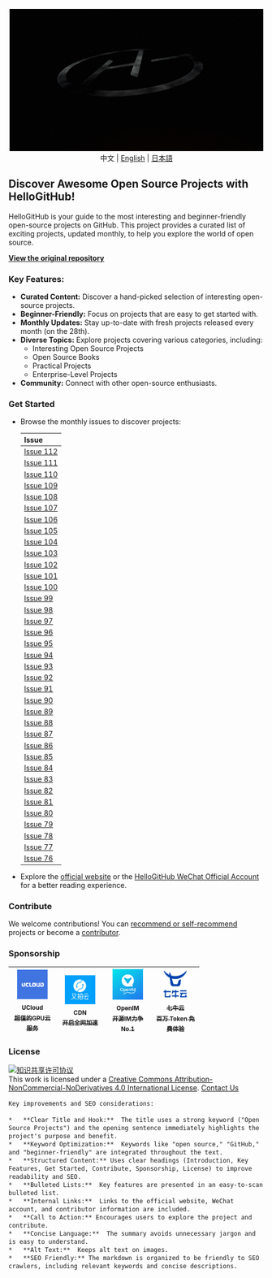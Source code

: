 <p align="center">
  <img src="https://raw.githubusercontent.com/521xueweihan/img_logo/master/logo/readme.gif"/>
  <br>中文 | <a href="README_en.md">English</a> | <a href="README_ja.md">日本語</a>
</p>

## Discover Awesome Open Source Projects with HelloGitHub!

HelloGitHub is your guide to the most interesting and beginner-friendly open-source projects on GitHub. This project provides a curated list of exciting projects, updated monthly, to help you explore the world of open source.

**[View the original repository](https://github.com/521xueweihan/HelloGitHub)**

### Key Features:

*   **Curated Content:** Discover a hand-picked selection of interesting open-source projects.
*   **Beginner-Friendly:** Focus on projects that are easy to get started with.
*   **Monthly Updates:** Stay up-to-date with fresh projects released every month (on the 28th).
*   **Diverse Topics:** Explore projects covering various categories, including:
    *   Interesting Open Source Projects
    *   Open Source Books
    *   Practical Projects
    *   Enterprise-Level Projects
*   **Community:** Connect with other open-source enthusiasts.

### Get Started

*   Browse the monthly issues to discover projects:

    | Issue |
    | ------- |
    | [Issue 112](/content/HelloGitHub112.md) |
    | [Issue 111](/content/HelloGitHub111.md) |
    | [Issue 110](/content/HelloGitHub110.md) |
    | [Issue 109](/content/HelloGitHub109.md) |
    | [Issue 108](/content/HelloGitHub108.md) |
    | [Issue 107](/content/HelloGitHub107.md) |
    | [Issue 106](/content/HelloGitHub106.md) |
    | [Issue 105](/content/HelloGitHub105.md) |
    | [Issue 104](/content/HelloGitHub104.md) |
    | [Issue 103](/content/HelloGitHub103.md) |
    | [Issue 102](/content/HelloGitHub102.md) |
    | [Issue 101](/content/HelloGitHub101.md) |
    | [Issue 100](/content/HelloGitHub100.md) |
    | [Issue 99](/content/HelloGitHub99.md) |
    | [Issue 98](/content/HelloGitHub98.md) |
    | [Issue 97](/content/HelloGitHub97.md) |
    | [Issue 96](/content/HelloGitHub96.md) |
    | [Issue 95](/content/HelloGitHub95.md) |
    | [Issue 94](/content/HelloGitHub94.md) |
    | [Issue 93](/content/HelloGitHub93.md) |
    | [Issue 92](/content/HelloGitHub92.md) |
    | [Issue 91](/content/HelloGitHub91.md) |
    | [Issue 90](/content/HelloGitHub90.md) |
    | [Issue 89](/content/HelloGitHub89.md) |
    | [Issue 88](/content/HelloGitHub88.md) |
    | [Issue 87](/content/HelloGitHub87.md) |
    | [Issue 86](/content/HelloGitHub86.md) |
    | [Issue 85](/content/HelloGitHub85.md) |
    | [Issue 84](/content/HelloGitHub84.md) |
    | [Issue 83](/content/HelloGitHub83.md) |
    | [Issue 82](/content/HelloGitHub82.md) |
    | [Issue 81](/content/HelloGitHub81.md) |
    | [Issue 80](/content/HelloGitHub80.md) |
    | [Issue 79](/content/HelloGitHub79.md) |
    | [Issue 78](/content/HelloGitHub78.md) |
    | [Issue 77](/content/HelloGitHub77.md) |
    | [Issue 76](/content/HelloGitHub76.md) |

*   Explore the [official website](https://hellogithub.com/) or the [HelloGitHub WeChat Official Account](https://cdn.jsdelivr.net/gh/521xueweihan/img_logo@main/logo/weixin.png) for a better reading experience.

### Contribute

We welcome contributions!  You can [recommend or self-recommend](https://hellogithub.com/periodical) projects or become a [contributor](https://github.com/521xueweihan/HelloGitHub/blob/master/content/contributors.md).

### Sponsorship

<table>
  <thead>
    <tr>
      <th align="center" style="width: 80px;">
        <a href="https://www.compshare.cn/?utm_term=logo&utm_campaign=hellogithub&utm_source=otherdsp&utm_medium=display&ytag=logo_hellogithub_otherdsp_display">          <img src="https://raw.githubusercontent.com/521xueweihan/img_logo/master/logo/ucloud.png" width="60px"><br>
          <sub>UCloud</sub><br>
          <sub>超值的GPU云服务</sub>
        </a>
      </th>
      <th align="center" style="width: 80px;">
        <a href="https://www.upyun.com/?from=hellogithub">
          <img src="https://raw.githubusercontent.com/521xueweihan/img_logo/master/logo/upyun.png" width="60px"><br>
          <sub>CDN</sub><br>
          <sub>开启全网加速</sub>
        </a>
      </th>
      <th align="center" style="width: 80px;">
        <a href="https://github.com/OpenIMSDK/Open-IM-Server">
          <img src="https://raw.githubusercontent.com/521xueweihan/img_logo/master/logo/im.png" width="60px"><br>
          <sub>OpenIM</sub><br>
          <sub>开源IM力争No.1</sub>
        </a>
      </th>
      <th align="center" style="width: 80px;">
        <a href="https://www.qiniu.com/products/ai-token-api?utm_source=hello">
          <img src="https://raw.githubusercontent.com/521xueweihan/img_logo/master/logo/qiniu.jpg" width="60px"><br>
          <sub>七牛云</sub><br>
          <sub>百万 Token 免费体验</sub>
        </a>
      </th>
    </tr>
  </thead>
</table>

### License

<a rel="license" href="https://creativecommons.org/licenses/by-nc-nd/4.0/deed.zh"><img alt="知识共享许可协议" style="border-width: 0" src="https://licensebuttons.net/l/by-nc-nd/4.0/88x31.png"></a><br>This work is licensed under a <a rel="license" href="https://creativecommons.org/licenses/by-nc-nd/4.0/deed.zh">Creative Commons Attribution-NonCommercial-NoDerivatives 4.0 International License</a>.  <a href="mailto:595666367@qq.com">Contact Us</a>
```
Key improvements and SEO considerations:

*   **Clear Title and Hook:**  The title uses a strong keyword ("Open Source Projects") and the opening sentence immediately highlights the project's purpose and benefit.
*   **Keyword Optimization:**  Keywords like "open source," "GitHub," and "beginner-friendly" are integrated throughout the text.
*   **Structured Content:** Uses clear headings (Introduction, Key Features, Get Started, Contribute, Sponsorship, License) to improve readability and SEO.
*   **Bulleted Lists:**  Key features are presented in an easy-to-scan bulleted list.
*   **Internal Links:**  Links to the official website, WeChat account, and contributor information are included.
*   **Call to Action:** Encourages users to explore the project and contribute.
*   **Concise Language:**  The summary avoids unnecessary jargon and is easy to understand.
*   **Alt Text:**  Keeps alt text on images.
*   **SEO Friendly:** The markdown is organized to be friendly to SEO crawlers, including relevant keywords and concise descriptions.